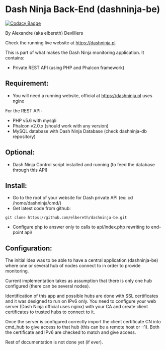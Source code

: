 # Dash Ninja Back-End (dashninja-be)

[![Codacy Badge](https://api.codacy.com/project/badge/Grade/f4a2d60364cd4c1cb34c81e23453f62a)](https://www.codacy.com/app/elbereth/dashninja-be?utm_source=github.com&utm_medium=referral&utm_content=elbereth/dashninja-be&utm_campaign=badger)

By Alexandre (aka elbereth) Devilliers

Check the running live website at https://dashninja.pl

This is part of what makes the Dash Ninja monitoring application.
It contains:
- Private REST API (using PHP and Phalcon framework)

## Requirement:
* You will need a running website, official at https://dashninja.pl uses nginx

For the REST API:
* PHP v5.6 with mysqli
* Phalcon v2.0.x (should work with any version)
* MySQL database with Dash Ninja Database (check dashninja-db repository)

## Optional:
* Dash Ninja Control script installed and running (to feed the database through this API)

## Install:
* Go to the root of your website for Dash private API (ex: cd /home/dashninja/cmd/)
* Get latest code from github:
```shell
git clone https://github.com/elbereth/dashninja-be.git
```

* Configure php to answer only to calls to api/index.php rewriting to end-point api/

## Configuration:
The initial idea was to be able to have a central application (dashninja-be) where one or several hub of nodes connect to in order to provide monitoring.

Current implementation takes as assumption that there is only one hub configured (there can be several nodes).

Identification of this app and possible hubs are done with SSL certificates and it was designed to run on IPv6 only.
You need to configure your web server (Dash Ninja official uses nginx) with your CA and create client certificates to trusted hubs to connect to it.

Once the server is configured correctly import the client certificate CN into cmd_hub to give access to that hub (this can be a remote host or ::1). Both the certificate and IPv6 are checked to match and give access.

Rest of documentation is not done yet (if ever).

